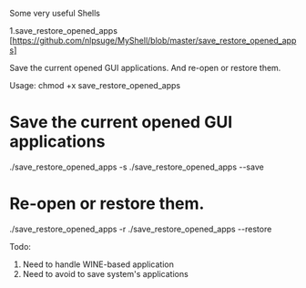 Some very useful Shells

1.save_restore_opened_apps [https://github.com/nlpsuge/MyShell/blob/master/save_restore_opened_apps]

Save the current opened GUI applications. And re-open or restore them.

Usage: 
chmod +x save_restore_opened_apps
# Save the current opened GUI applications
./save_restore_opened_apps -s
./save_restore_opened_apps --save
# Re-open or restore them.
./save_restore_opened_apps -r
./save_restore_opened_apps --restore

Todo:
1. Need to handle WINE-based application
2. Need to avoid to save system's applications
